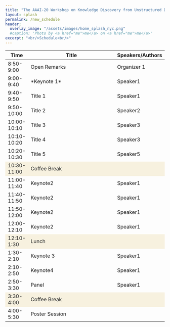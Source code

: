```yaml
---
title: "The AAAI-20 Workshop on Knowledge Discovery from Unstructured Data in Financial Services"
layout: splash
permalink: /new_schedule
header:
  overlay_image: "/assets/images/home_splash_nyc.png"
  #caption: 'Photo by <a href="me">me</a> on <a href="me">me</a>'
excerpt: "<br/>Schedule<br/>"
---
```


<center>
<table>
<colgroup>
    <col width="10%" />
    <col width="70%" />
    <col width="15%" />
</colgroup>
<thead>
    <tr class="header">
    <th>Time</th>
    <th>Title</th>
    <th>Speakers/Authors</th>
    </tr>
</thead>
<tbody>
    <tr>
        <td>8:50-9:00</td>
        <td>Open Remarks</td>
        <td>Organizer 1</td>
    </tr>
    <tr>
        <td>9:00-9:40</td>
        <td markdown="span">*Keynote 1*</td>
        <td>Speaker1 </td>
    </tr>   
    <tr>
        <td>9:40-9:50</td>
        <td>Title 1</td>
        <td>Speaker1</td>
    </tr>        
    <tr>
        <td>9:50-10:00</td>
        <td>Title 2</td>
        <td>Speaker2</td>
    </tr>        
    <tr>
        <td>10:00-10:10</td>
        <td>Title 3</td>
        <td>Speaker3</td>
    </tr>  
    <tr>
        <td>10:10-10:20</td>
        <td>Title 4</td>
        <td>Speaker3</td>
    </tr>  
    <tr>
        <td>10:20-10:30</td>
        <td>Title 5</td>
        <td>Speaker5</td>
    </tr>  
    <tr bgcolor="#f7f1df">
        <td>10:30-11:00</td>
        <td>Coffee Break</td>
        <td></td>
    </tr>  
    <tr>
        <td>11:00-11:40</td>
        <td>Keynote2</td>
        <td>Speaker1</td>
    </tr>  
    <tr>
        <td>11:40-11:50</td>
        <td>Keynote2</td>
        <td>Speaker1</td>
    </tr>  
    <tr>
        <td>11:50-12:00</td>
        <td>Keynote2</td>
        <td>Speaker1</td>
    </tr> 
    <tr>
        <td>12:00-12:10</td>
        <td>Keynote2</td>
        <td>Speaker1</td>
    </tr>  
    <tr bgcolor="#f7f1df">
        <td>12:10-1:30</td>
        <td>Lunch</td>
        <td></td>
    </tr>  
    <tr>
        <td>1:30-2:10</td>
        <td>Keynote 3</td>
        <td>Speaker1</td>
    </tr>  
    <tr>
        <td>2:10-2:50</td>
        <td>Keynote4</td>
        <td>Speaker1</td>
    </tr>  
    <tr>
        <td>2:50-3:30</td>
        <td>Panel</td>
        <td>Speaker1</td>
    </tr> 
    <tr bgcolor="#f7f1df">
        <td>3:30-4:00</td>
        <td>Coffee Break</td>
        <td></td>
    </tr> 
    <tr>
        <td>4:00-5:30</td>
        <td>Poster Session</td>
        <td></td>
    </tr> 
</tbody>
</table>
</center>